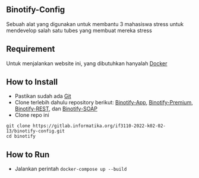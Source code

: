 ## Binotify-Config

Sebuah alat yang digunakan untuk membantu 3 mahasiswa stress untuk mendevelop salah satu tubes yang membuat mereka stress

## Requirement

Untuk menjalankan website ini, yang dibutuhkan hanyalah [Docker](https://docs.docker.com/desktop/)

## How to Install

- Pastikan sudah ada [Git](https://git-scm.com/)
- Clone terlebih dahulu repository berikut:
  [Binotify-App](https://gitlab.informatika.org/if3110-2022-k02-02-13/binotify-app),
  [Binotify-Premium](https://gitlab.informatika.org/if3110-2022-k02-02-13/binotify-premium),
  [Binotify-REST](https://gitlab.informatika.org/if3110-2022-k02-02-13/binotify-rest), dan
  [Binotify-SOAP](https://gitlab.informatika.org/if3110-2022-k02-02-13/Binotify-SOAP)
- Clone repo ini

```
git clone https://gitlab.informatika.org/if3110-2022-k02-02-13/binotify-config.git
cd binotify
```

## How to Run

- Jalankan perintah `docker-compose up --build`
